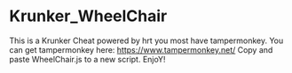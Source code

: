 # Krunker_WheelChair
This is a Krunker Cheat powered by hrt
you most have tampermonkey. You can get tampermonkey here: https://www.tampermonkey.net/
Copy and paste WheelChair.js to a new script.
EnjoY!
